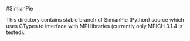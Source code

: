 #SimianPie

This directory contains stable branch of SimianPie (Python) source which uses CTypes to interface with MPI libraries (currently only MPICH 3.1.4 is tested).
